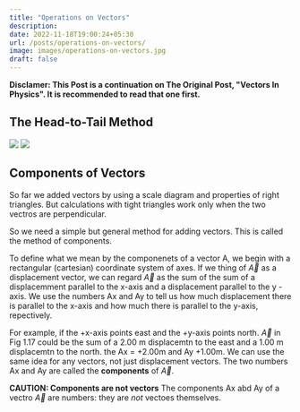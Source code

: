 ```yaml
---
title: "Operations on Vectors"
description:
date: 2022-11-18T19:00:24+05:30
url: /posts/operations-on-vectors/
image: images/operations-on-vectors.jpg
draft: false
---
```

**Disclamer: This Post is a continuation on The Original Post, "Vectors In Physics". It is recommended to read that one first.**

## The Head-to-Tail Method

![](https://keep.google.com/u/0/media/v2/13H7JbGT2vC2cel41xVdz_koavdBcd6tW3t8G2IHnV7VY9Xu8OyauNbgxz_6H2PA/1-Zly43Iim6OuvDtnaPG3SFyLmZfMP1sFx3DUo6rujnJzFyVF4vJeGpZbjGVfjAU?accept=image%2Fgif%2Cimage%2Fjpeg%2Cimage%2Fjpg%2Cimage%2Fpng%2Cimage%2Fwebp%2Caudio%2Faac&sz=1129)
![](https://keep.google.com/u/0/media/v2/1OmpQb__hjfg7D3r-Xm8u5fUNzTPAcEV2CnN0jZGxHPqAtRL2eLdALj4YzF7MnY0/1BdEVfH02VRkmzearxfdDiiKbzScVl5ZemrKkypmdTZ56uWpcOtmBoAtLN6Nuh9Q?accept=image%2Fgif%2Cimage%2Fjpeg%2Cimage%2Fjpg%2Cimage%2Fpng%2Cimage%2Fwebp%2Caudio%2Faac&sz=1112)

## Components of Vectors

So far we added vectors by using a scale diagram and properties of right triangles. But calculations with tight triangles work only when the two vectros are perpendicular.

So we need a simple but general method for adding vectors. This is called the method of components.

To define what we mean by the componenets of a vector A, we begin with a rectangular (cartesian) coordinate system of axes. If we thing of $\vec{A}$ as a displacement vector, we can regard  $\vec{A}$ as the sum of the sum of a displacemment parallel to the x-axis and a displacement parallel to the y -axis. We use the numbers Ax and Ay to tell us how much displacement there is parallel to the x-axis and how much there is parallel to the y-axis, repectively.

For example, if the +x-axis points east and the +y-axis points north.  $\vec{A}$ in Fig 1.17 could be the sum of a 2.00 m displacemtn to the east and a 1.00 m displacemtn to the north. the Ax = +2.00m and Ay +1.00m. We can use the same idea for any vectors, not just displacement vectors. The two numbers Ax and Ay are called the **components** of  $\vec{A}$.

**CAUTION: Components are not vectors** The components Ax abd Ay of a vectro  $\vec{A}$ are numbers: they are _not_ vectoes themselves.



